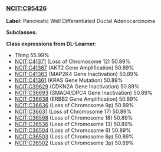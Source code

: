
### [NCIT:C95426](http://purl.obolibrary.org/obo/NCIT_C95426)
**Label:** Pancreatic Well Differentiated Ductal Adenocarcinoma

**Subclasses:** 

**Class expressions from DL-Learner:**

- Thing 55.99%
- [NCIT:C41371](http://purl.obolibrary.org/obo/NCIT_C41371) (Loss of Chromosome 12) 50.89%
- [NCIT:C41367](http://purl.obolibrary.org/obo/NCIT_C41367) (AKT2 Gene Amplification) 50.89%
- [NCIT:C41363](http://purl.obolibrary.org/obo/NCIT_C41363) (MAP2K4 Gene Inactivation) 50.89%
- [NCIT:C41361](http://purl.obolibrary.org/obo/NCIT_C41361) (KRAS Gene Mutation) 50.89%
- [NCIT:C39629](http://purl.obolibrary.org/obo/NCIT_C39629) (CDKN2A Gene Inactivation) 50.89%
- [NCIT:C36693](http://purl.obolibrary.org/obo/NCIT_C36693) (SMAD4/DPC4 Gene Inactivation) 50.89%
- [NCIT:C36638](http://purl.obolibrary.org/obo/NCIT_C36638) (ERBB2 Gene Amplification) 50.89%
- [NCIT:C36636](http://purl.obolibrary.org/obo/NCIT_C36636) (Loss of Chromosome 9p) 50.89%
- [NCIT:C36631](http://purl.obolibrary.org/obo/NCIT_C36631) (Loss of Chromosome 17) 50.89%
- [NCIT:C36598](http://purl.obolibrary.org/obo/NCIT_C36598) (Loss of Chromosome 18) 50.89%
- [NCIT:C36536](http://purl.obolibrary.org/obo/NCIT_C36536) (Loss of Chromosome 13) 50.89%
- [NCIT:C36504](http://purl.obolibrary.org/obo/NCIT_C36504) (Loss of Chromosome 6) 50.89%
- [NCIT:C36503](http://purl.obolibrary.org/obo/NCIT_C36503) (Loss of Chromosome 8p) 50.89%
- [NCIT:C36502](http://purl.obolibrary.org/obo/NCIT_C36502) (Loss of Chromosome 3p) 50.89%


